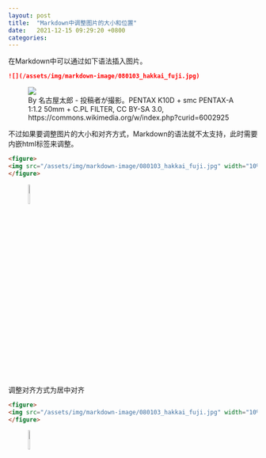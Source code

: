 ```yaml
---
layout: post
title:  "Markdown中调整图片的大小和位置"
date:   2021-12-15 09:29:20 +0800
categories: 
---
```




在Markdown中可以通过如下语法插入图片。

```markdown
![](/assets/img/markdown-image/080103_hakkai_fuji.jpg)
```

<figure>
  <img src="/assets/img/markdown-image/080103_hakkai_fuji.jpg">
  <figcaption>By 名古屋太郎 - 投稿者が撮影。PENTAX K10D + smc PENTAX-A 1:1.2 50mm + C.PL FILTER, CC BY-SA 3.0, https://commons.wikimedia.org/w/index.php?curid=6002925</figcaption>
</figure>


不过如果要调整图片的大小和对齐方式，Markdown的语法就不太支持，此时需要内嵌html标签来调整。

```html
<figure>
<img src="/assets/img/markdown-image/080103_hakkai_fuji.jpg" width="10%" height="10%">
</figure>
```

<figure>
  <img src="/assets/img/markdown-image/080103_hakkai_fuji.jpg" width="10%" height="10%">
</figure>



调整对齐方式为居中对齐

```html
<figure>
<img src="/assets/img/markdown-image/080103_hakkai_fuji.jpg" width="10%" height="10%" align="center">
</figure>
```

<figure>
<img src="/assets/img/markdown-image/080103_hakkai_fuji.jpg" width="10%" height="10%" align="center">
</figure>
